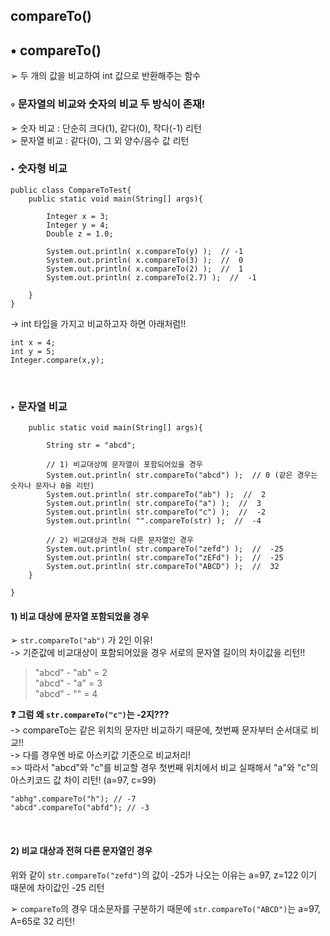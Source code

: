 compareTo()
-----

## • compareTo()  
➢ 두 개의 값을 비교하여 int 값으로 반환해주는 함수  

### ◦ 문자열의 비교와 숫자의 비교 두 방식이 존재!    
➢ 숫자 비교 : 단순히 크다(1), 같다(0), 작다(-1) 리턴  
➢ 문자열 비교 : 같다(0), 그 외 양수/음수 값 리턴  


### ‣ 숫자형 비교  
```
public class CompareToTest{
    public static void main(String[] args){

        Integer x = 3;
        Integer y = 4;
        Double z = 1.0;

        System.out.println( x.compareTo(y) );  // -1
        System.out.println( x.compareTo(3) );  //  0
        System.out.println( x.compareTo(2) );  //  1
        System.out.println( z.compareTo(2.7) );  //  -1

    }
}
```
-> int 타입을 가지고 비교하고자 하면 아래처럼!!  
```
int x = 4;  
int y = 5;
Integer.compare(x,y);
```

&nbsp;  

### ‣ 문자열 비교  
```public class CompareToTest{
    public static void main(String[] args){

        String str = "abcd";

        // 1) 비교대상에 문자열이 포함되어있을 경우
        System.out.println( str.compareTo("abcd") );  // 0 (같은 경우는 숫자나 문자나 0을 리턴)
        System.out.println( str.compareTo("ab") );  //  2
        System.out.println( str.compareTo("a") );  //  3
        System.out.println( str.compareTo("c") );  //  -2       
        System.out.println( "".compareTo(str) );  //  -4

        // 2) 비교대상과 전혀 다른 문자열인 경우
        System.out.println( str.compareTo("zefd") );  //  -25
        System.out.println( str.compareTo("zEFd") );  //  -25
        System.out.println( str.compareTo("ABCD") );  //  32
    }

}
```

#### 1) 비교 대상에 문자열 포함되었을 경우  
➢ `str.compareTo("ab")` 가 2인 이유!  
-> 기준값에 비교대상이 포함되어있을 경우 서로의 문자열 길이의 차이값을 리턴!!  

> "abcd" - "ab" = 2  
> "abcd" - "a" = 3  
> "abcd" - "" = 4  

**❓ 그럼 왜 `str.compareTo("c")`는 -2지???**  
-> compareTo는 같은 위치의 문자만 비교하기 때문에, 첫번째 문자부터 순서대로 비교!!  
-> 다를 경우엔 바로 아스키값 기준으로 비교처리!  
=> 따라서 "abcd"와 "c"를 비교할 경우 첫번째 위치에서 비교 실패해서 "a"와 "c"의 아스키코드 값 차이 리턴! 
(a=97, c=99)  

```
"abhg".compareTo("h"); // -7
"abcd".compareTo("abfd"); // -3
```  

&nbsp;  

#### 2) 비교 대상과 전혀 다른 문자열인 경우  
위와 같이 `str.compareTo("zefd")`의 값이 -25가 나오는 이유는 a=97, z=122 이기 때문에 차이값인 -25 리턴 

➢ `compareTo`의 경우 대소문자를 구분하기 때문에 `str.compareTo("ABCD")`는 a=97, A=65로 32 리턴!  



